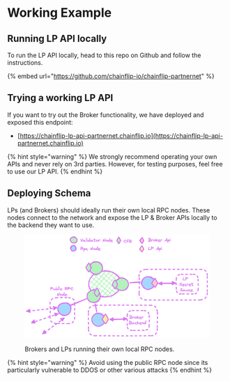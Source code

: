 # Working Example

## Running LP API locally

To run the LP API locally, head to this repo on Github and follow the instructions.

{% embed url="https://github.com/chainflip-io/chainflip-partnernet" %}

## Trying a working LP API

If you want to try out the Broker functionality, we have deployed and exposed this endpoint:

* [https://chainflip-lp-api-partnernet.chainflip.io](https://chainflip-lp-api-partnernet.chainflip.io)

{% hint style="warning" %}
We strongly recommend operating your own APIs and never rely on 3rd parties. However, for testing purposes, feel free to use our LP API.
{% endhint %}

## Deploying Schema

LPs (and Brokers) should ideally run their own local RPC nodes. These nodes connect to the network and expose the LP & Broker APIs locally to the backend they want to use.

<figure><img src="../.gitbook/assets/image.png" alt=""><figcaption><p>Brokers and LPs running their own local RPC nodes.</p></figcaption></figure>

{% hint style="warning" %}
Avoid using the public RPC node since its particularly vulnerable to DDOS or other various attacks
{% endhint %}
